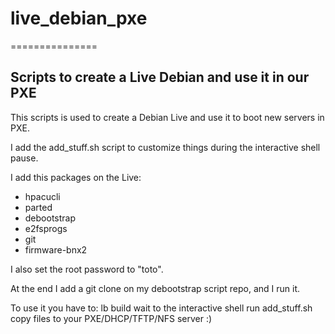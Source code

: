 # live_debian_pxe
===============

## Scripts to create a Live Debian and use it in our PXE

This scripts is used to create a Debian Live and use it to boot new servers in PXE.

I add the add_stuff.sh script to customize things during the interactive shell pause.

I add this packages on the Live:
* hpacucli
* parted
* debootstrap
* e2fsprogs
* git
* firmware-bnx2

I also set the root password to "toto".

At the end I add a git clone on my debootstrap script repo, and I run it.

To use it you have to:
lb build
wait to the interactive shell
run add_stuff.sh
copy files to your PXE/DHCP/TFTP/NFS server :)
